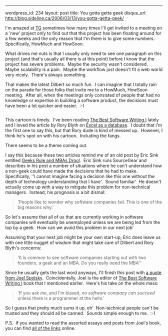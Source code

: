--- 
wordpress_id: 234
layout: post
title: You gotta getta geek
disqus_url: http://blog.sideline.ca/2006/03/13/you-gotta-getta-geek/

<p>I'm amazed at <a href="http://www.telusgeomatics.com/">TG</a> sometimes how many times I'll get invited to a meeting on a 'new' project only to find out that this project has been floating around for a few weeks and the only reason that I'm there is to give some numbers.  Specifically, HowMuch and HowSoon.</p>
<p>What drives me nuts is that I usually only need to see one paragraph on this project (and that's usually all there is at this point) before I know that the project has severe problems.  Maybe the security wasn't considered.  Maybe scalability is a pain.  Maybe the workflow just doesn't fit a web world very nicely.  There's always something.</p>
<p>That makes the latest Dilbert so much fun.  I can imagine that I totally rain on the parade for those folks that invite me to a HowMuch, HowSoon meeting.  After all, when the meetings only consisted of people that had no knowledge or expertise in building a software product, the decisions must have been a lot quicker and easier.  :-)</p>
<p><img alt="" src="http://www.dilbert.com/comics/dilbert/archive/images/dilbert2006034070811.gif" border="0" /></p>
<p>This cartoon is timely.  I've been reading <a href="http://www.librarything.com/catalog/13010">The Best Software Writing I</a> lately and I loved the article by Rory Blyth on <a href="http://neopoleon.com/blog/posts/434.aspx">Excel as a database</a>.  I doubt that I'm the first one to say this, but that Rory dude is kind of messed up.  However, I think he's spot on with his cartoon.  Including the fangs.</p>
<p>There seems to be a theme coming out.  </p>
<p>I say this because these two articles remind me of an old post by Eric Sink entitled <a href="http://software.ericsink.com/bos/Geeks_Rule.html">Geeks Rule and MBAs Drool</a>.  Eric Sink runs SourceGear and describes in his post a number of situations where he can't understand how a non-geek could have made the decisions that he had to make.  Specifically, ''I cannot imagine facing a decision like this one without the depth of technology understanding that I have'.  Sound familiar'  He doesn't actually come up with a way to mitigate this problem for non-technical managers.  Instead, his prognosis is a bit dismal:</p>
<blockquote>
<p>'People like to wonder why software companies fail. This is one of the big reasons why.'</p></blockquote>
<p>So let's assume that all of us that are currently working in software companies will eventually be unemployed unless we are being led from the top by a geek.  How can we avoid this problem in our next job'</p>
<p>Assuming that your next job might be your own start-up, Eric does leave us with one little nugget of wisdom that might take care of Dilbert and Rory Blyth's concerns:</p>
<blockquote>
<p>'It is common to see software companies starting out with two founders, a geek and an MBA. Do you really need the MBA''</p></blockquote>
<p>Since he usually gets the last word anyways, I'll finish this post with <a href="http://www.joelonsoftware.com/articles/Stupidity.html">a quote from Joel Spolsky</a>.  Coincidentally, Joel is the editor of <a href="http://www.librarything.com/catalog/13010">The Best Software Writing I</a> book that I mentioned earlier.  Here's his take on the whole mess:</p>
<blockquote>
<p>'If you ask <i>me</i>, and I'm biased, <i>no software company can succeed</i> unless there is a programmer at the helm.'</p></blockquote>
<p>So I guess that pretty much sums it up, eh'  Non-technical people can't be trusted and they should all be canned.  Sounds simple enough to me.  :-)</p>
<p>P.S.  If you wanted to read the assorted essays and posts from Joel's book, you can find <a href="http://brevity.org/misc/bestswi.html">all of the links</a> online.</p>
